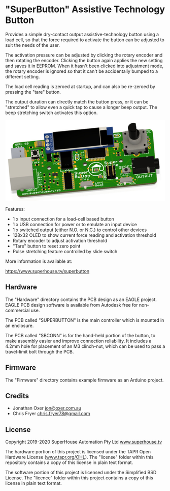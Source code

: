 "SuperButton" Assistive Technology Button
=========================================

Provides a simple dry-contact output assistive-technology
button using a load cell, so that the force required to activate
the button can be adjusted to suit the needs of the user.

The activation pressure can be adjusted by clicking the rotary
encoder and then rotating the encoder. Clicking the button again
applies the new setting and saves it in EEPROM. When it hasn't
been clicked into adjustment mode, the rotary encoder is ignored
so that it can't be accidentally bumped to a different setting.

The load cell reading is zeroed at startup, and can also be
re-zeroed by pressing the "tare" button.

The output duration can directly match the button press, or it
can be "stretched" to allow even a quick tap to cause a longer
beep output. The beep stretching switch activates this option.

![PCB render](Images/SB-v2_1-oblique-render.jpg)

Features:

 * 1 x input connection for a load-cell based button
 * 1 x USB connection for power or to emulate an input device
 * 1 x switched output (either N.O. or N.C.) to control other devices
 * 128x32 OLED to show current force reading and activation threshold
 * Rotary encoder to adjust activation threshold
 * "Tare" button to reset zero point
 * Pulse stretching feature controlled by slide switch

More information is available at:

  https://www.superhouse.tv/superbutton


Hardware
--------
The "Hardware" directory contains the PCB design as an EAGLE project.
EAGLE PCB design software is available from Autodesk free for
non-commercial use.

The PCB called "SUPERBUTTON" is the main controller which is mounted
in an enclosure.

The PCB called "SBCONN" is for the hand-held portion of the button, to
make assembly easier and improve connection reliability. It includes a
4.2mm hole for placement of an M3 clinch-nut, which can
be used to pass a travel-limit bolt through the PCB.


Firmware
--------
The "Firmware" directory contains example firmware as an Arduino
project.


Credits
-------
 * Jonathan Oxer <jon@oxer.com.au>
 * Chris Fryer <chris.fryer78@gmail.com>


License
-------
Copyright 2019-2020 SuperHouse Automation Pty Ltd  www.superhouse.tv  

The hardware portion of this project is licensed under the TAPR Open
Hardware License (www.tapr.org/OHL). The "license" folder within this
repository contains a copy of this license in plain text format.

The software portion of this project is licensed under the Simplified
BSD License. The "licence" folder within this project contains a
copy of this license in plain text format.

